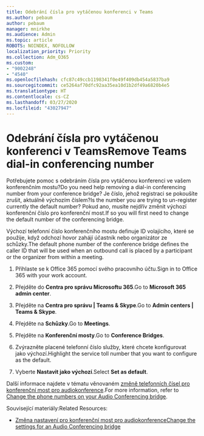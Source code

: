```yaml
---
title: Odebrání čísla pro vytáčenou konferenci v Teams
ms.author: pebaum
author: pebaum
manager: mnirkhe
ms.audience: Admin
ms.topic: article
ROBOTS: NOINDEX, NOFOLLOW
localization_priority: Priority
ms.collection: Adm_O365
ms.custom:
- "9002248"
- "4540"
ms.openlocfilehash: cfc87c49ccb1198341f0e49f409db454a5837ba9
ms.sourcegitcommit: ce5264af70dfc92aa35ea10d1b2df49a6820b4e5
ms.translationtype: HT
ms.contentlocale: cs-CZ
ms.lasthandoff: 03/27/2020
ms.locfileid: "43027947"
---
```

# <a name="remove-teams-dial-in-conferencing-number"></a><span data-ttu-id="cea4a-102">Odebrání čísla pro vytáčenou konferenci v Teams</span><span class="sxs-lookup"><span data-stu-id="cea4a-102">Remove Teams dial-in conferencing number</span></span>

<span data-ttu-id="cea4a-103">Potřebujete pomoc s odebráním čísla pro vytáčenou konferenci ve vašem konferenčním mostu?</span><span class="sxs-lookup"><span data-stu-id="cea4a-103">Do you need help removing a dial-in conferencing number from your conference bridge?</span></span> <span data-ttu-id="cea4a-104">Je číslo, jehož registraci se pokoušíte zrušit, aktuálně výchozím číslem?</span><span class="sxs-lookup"><span data-stu-id="cea4a-104">Is the number you are trying to un-register currently the default number?</span></span> <span data-ttu-id="cea4a-105">Pokud ano, musíte nejdřív změnit výchozí konferenční číslo pro konferenční most.</span><span class="sxs-lookup"><span data-stu-id="cea4a-105">If so you will first need to change the default number of the conferencing bridge.</span></span>

<span data-ttu-id="cea4a-106">Výchozí telefonní číslo konferenčního mostu definuje ID volajícího, které se použije, když odchozí hovor zahájí účastník nebo organizátor ze schůzky.</span><span class="sxs-lookup"><span data-stu-id="cea4a-106">The default phone number of the conference bridge defines the caller ID that will be used when an outbound call is placed by a participant or the organizer from within a meeting.</span></span>

1. <span data-ttu-id="cea4a-107">Přihlaste se k Office 365 pomocí svého pracovního účtu.</span><span class="sxs-lookup"><span data-stu-id="cea4a-107">Sign in to Office 365 with your work account.</span></span>

2. <span data-ttu-id="cea4a-108">Přejděte do **Centra pro správu Microsoftu 365**.</span><span class="sxs-lookup"><span data-stu-id="cea4a-108">Go to **Microsoft 365 admin center**.</span></span>

3. <span data-ttu-id="cea4a-109">Přejděte na **Centra pro správu | Teams & Skype**.</span><span class="sxs-lookup"><span data-stu-id="cea4a-109">Go to **Admin centers | Teams & Skype**.</span></span>

4. <span data-ttu-id="cea4a-110">Přejděte na **Schůzky**.</span><span class="sxs-lookup"><span data-stu-id="cea4a-110">Go to **Meetings**.</span></span>

5. <span data-ttu-id="cea4a-111">Přejděte na **Konferenční mosty**.</span><span class="sxs-lookup"><span data-stu-id="cea4a-111">Go to **Conference Bridges**.</span></span>

6. <span data-ttu-id="cea4a-112">Zvýrazněte placené telefonní číslo služby, které chcete konfigurovat jako výchozí.</span><span class="sxs-lookup"><span data-stu-id="cea4a-112">Highlight the service toll number that you want to configure as the default.</span></span>

7. <span data-ttu-id="cea4a-113">Vyberte **Nastavit jako výchozí**.</span><span class="sxs-lookup"><span data-stu-id="cea4a-113">Select **Set as default**.</span></span>

<span data-ttu-id="cea4a-114">Další informace najdete v tématu věnovaném [změně telefonních čísel pro konferenční most pro audiokonference](https://docs.microsoft.com/microsoftteams/change-the-phone-numbers-on-your-audio-conferencing-bridge).</span><span class="sxs-lookup"><span data-stu-id="cea4a-114">For more information, refer to [Change the phone numbers on your Audio Conferencing bridge](https://docs.microsoft.com/microsoftteams/change-the-phone-numbers-on-your-audio-conferencing-bridge).</span></span>

<span data-ttu-id="cea4a-115">Související materiály:</span><span class="sxs-lookup"><span data-stu-id="cea4a-115">Related Resources:</span></span>

- [<span data-ttu-id="cea4a-116">Změna nastavení pro konferenční most pro audiokonference</span><span class="sxs-lookup"><span data-stu-id="cea4a-116">Change the settings for an Audio Conferencing bridge</span></span>](https://docs.microsoft.com/microsoftteams/change-the-settings-for-an-audio-conferencing-bridge)
